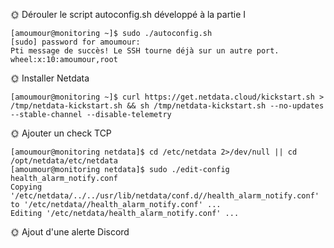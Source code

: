 🌞 Dérouler le script autoconfig.sh développé à la partie I

```
[amoumour@monitoring ~]$ sudo ./autoconfig.sh
[sudo] password for amoumour:
Pti message de succès! Le SSH tourne déjà sur un autre port.
wheel:x:10:amoumour,root
```

🌞 Installer Netdata

```
[amoumour@monitoring ~]$ curl https://get.netdata.cloud/kickstart.sh > /tmp/netdata-kickstart.sh && sh /tmp/netdata-kickstart.sh --no-updates --stable-channel --disable-telemetry
```


🌞 Ajouter un check TCP

```
[amoumour@monitoring netdata]$ cd /etc/netdata 2>/dev/null || cd /opt/netdata/etc/netdata
[amoumour@monitoring netdata]$ sudo ./edit-config health_alarm_notify.conf
Copying '/etc/netdata/../../usr/lib/netdata/conf.d//health_alarm_notify.conf' to '/etc/netdata//health_alarm_notify.conf' ...
Editing '/etc/netdata/health_alarm_notify.conf' ...
```

🌞 Ajout d'une alerte Discord

```

```